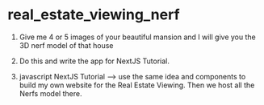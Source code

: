 # real_estate_viewing_nerf
1. Give me 4 or 5 images of your beautiful mansion and  I will give you the 3D nerf model of that house

2. Do this and write the app for NextJS Tutorial.
3. javascript NextJS Tutorial --> use the same idea and components to build my own website for the Real Estate Viewing. Then we host all the Nerfs model there.
